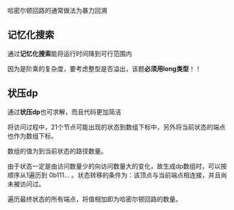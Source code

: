 哈密尔顿回路的通常做法为暴力回溯

## 记忆化搜索
通过**记忆化搜索**能将运行时间降到可行范围内

因为是阶乘的复杂度，要考虑整型是否溢出，该题**必须用long类型**！！

## 状压dp
通过**状压dp**也可求解，而且代码更加简洁

将访问过程中，21个节点可能出现的状态到数组下标中，另外将当前状态的端点也作为数组下标。

数组的值为到当前状态的路径数量。

由于状态一定是由访问数量少的向访问数量大的变化，故生成dp数组时，可以按顺序从1遍历到
0b111... 。状态转移的条件为：该顶点与当前端点相连接，并且尚未被访问过。

遍历最终状态的所有端点，将值相加即为哈密尔顿回路的数量。